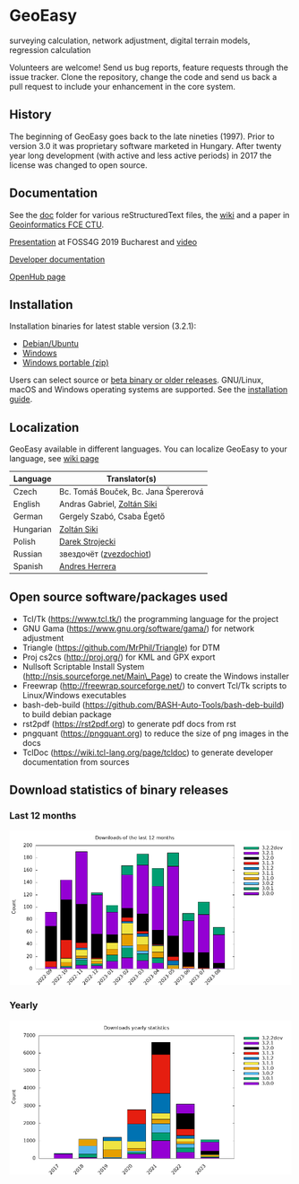 # GeoEasy
surveying calculation, network adjustment, digital terrain models, regression calculation

Volunteers are welcome! Send us bug reports, feature requests through the
issue tracker.  Clone the repository, change the code and send us back a pull
request to include your enhancement in the core system.

## History

The beginning of GeoEasy goes back to the late nineties (1997). Prior to version 3.0 
it was proprietary software marketed in Hungary. After twenty
year long development (with active and less active periods) in 2017 the license
was changed to open source.

## Documentation

See the [doc](./doc) folder for various reStructuredText files, the [wiki](https://github.com/zsiki/GeoEasy/wiki) and a paper in [Geoinformatics FCE CTU](https://ojs.cvut.cz/ojs/index.php/gi/article/view/gi.17.2.1/4642).

[Presentation](https://www.slideshare.net/ZoltanSiki/geoeasy-foss4g) at FOSS4G 2019 Bucharest and [video](https://media.ccc.de/v/bucharest-413-geoeasy-free-surveying-calculations)

[Developer documentation](http://digikom.hu/tcldoc/)

[OpenHub page](https://www.openhub.net/p/geoeasy)

## Installation

Installation binaries for latest stable version (3.2.1):

* [Debian/Ubuntu](http://digikom.hu/download/geoeasy_3.2.1.deb)
* [Windows](http://digikom.hu/download/Gizi321Setup.exe)
* [Windows portable (zip)](http://digikom.hu/download/GeoEasy321.zip)

Users can select source or [beta binary or older releases](http://digikom.hu/english/geo_easy_e.html). GNU/Linux, macOS and Windows operating
systems are supported. See the [installation guide](doc/install.rst).

## Localization

GeoEasy available in different languages. You can localize GeoEasy to your language, see [wiki page](https://github.com/zsiki/GeoEasy/wiki/How-to-localize-GeoEasy-to-my-mother-tongue%3F)

| Language  | Translator(s)                                                        |
|-----------|----------------------------------------------------------------------|
| Czech     | Bc. Tomáš Bouček, Bc. Jana Špererová                                 |
| English   | Andras Gabriel, [Zoltán Siki](https://github.com/zsiki)              |
| German    | Gergely Szabó, Csaba Égető                                           |
| Hungarian | [Zoltán Siki](https://github.com/zsiki)                              |
| Polish    | [Darek Strojecki](https://github.com/nalfgar)                        |
| Russian   | звездочёт ([zvezdochiot](https://github.com/zvezdochiot))            |
| Spanish   | [Andres Herrera](https://github.com/AndresHerrera)                   |

## Open source software/packages used

* Tcl/Tk (https://www.tcl.tk/) the programming language for the project
* GNU Gama (https://www.gnu.org/software/gama/) for network adjustment
* Triangle (https://github.com/MrPhil/Triangle) for DTM
* Proj cs2cs (http://proj.org/) for KML and GPX export
* Nullsoft Scriptable Install System (http://nsis.sourceforge.net/Main\_Page) to create the Windows installer
* Freewrap (http://freewrap.sourceforge.net/) to convert Tcl/Tk scripts to Linux/Windows executables
* bash-deb-build (https://github.com/BASH-Auto-Tools/bash-deb-build) to build debian package
* rst2pdf (https://rst2pdf.org) to generate pdf docs from rst
* pngquant (https://pngquant.org) to reduce the size of png images in the docs
* TclDoc (https://wiki.tcl-lang.org/page/tcldoc) to generate developer documentation from sources

## Download statistics of binary releases

### Last 12 months

![Download statistics](doc/stat/downloads12.png "Download statistics of last 12 months")

### Yearly

![Download statistics](doc/stat/downloadsyearly.png "Yearly download statistics")
